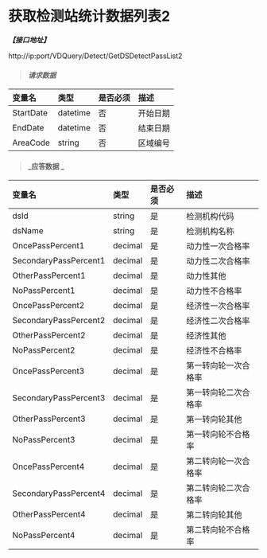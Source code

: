 # 获取检测站统计数据列表2

_**【接口地址】**_

http://ip:port/VDQuery/Detect/GetDSDetectPassList2

> #### _请求数据_

| 变量名 | 类型 | 是否必须 | 描述 |
| :--- | :--- | :--- | :--- |
| StartDate | datetime | 否 | 开始日期 |
| EndDate | datetime | 否 | 结束日期 |
| AreaCode | string | 否 | 区域编号 |



> #### _应答数据 _

| 变量名 | 类型 | 是否必须 | 描述 |
| :--- | :--- | :--- | :--- |
| dsId | string | 是 | 检测机构代码 |
| dsName | string | 是 | 检测机构名称 |
| OncePassPercent1 | decimal | 是 | 动力性一次合格率 |
| SecondaryPassPercent1 | decimal | 是 | 动力性二次合格率 |
| OtherPassPercent1 | decimal | 是 | 动力性其他 |
| NoPassPercent1 | decimal | 是 | 动力性不合格率 |
| OncePassPercent2 | decimal | 是 | 经济性一次合格率 |
| SecondaryPassPercent2 | decimal | 是 | 经济性二次合格率 |
| OtherPassPercent2 | decimal | 是 | 经济性其他 |
| NoPassPercent2 | decimal | 是 | 经济性不合格率 |
| OncePassPercent3 | decimal | 是 | 第一转向轮一次合格率 |
| SecondaryPassPercent3 | decimal | 是 | 第一转向轮二次合格率 |
| OtherPassPercent3 | decimal | 是 | 第一转向轮其他 |
| NoPassPercent3 | decimal | 是 | 第一转向轮不合格率 |
| OncePassPercent4 | decimal | 是 | 第二转向轮一次合格率 |
| SecondaryPassPercent4 | decimal | 是 | 第二转向轮二次合格率 |
| OtherPassPercent4 | decimal | 是 | 第二转向轮其他 |
| NoPassPercent4 | decimal | 是 | 第二转向轮不合格率 |
